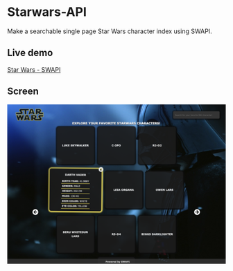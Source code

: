 # Starwars-API
Make a searchable single page Star Wars character index using SWAPI.
 
## Live demo
[Star Wars - SWAPI](http://sw-projekt.surge.sh/) 
 
## Screen
![Screenshot](screen.png)
